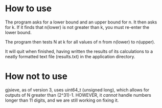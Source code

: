 # How to use #

The program asks for a lower bound and an upper bound for n. It then asks for k. If it finds that n(lower) is not greater than k, you must re-enter the lower bound.

The program then tests N at k for all values of n from n(lower) to n(upper).

It will quit when finished, having written the results of its calculations to a neatly formatted text file (results.txt) in the application directory.

# How not to use #

gjsieve, as of version 3, uses uint64\_t (unsigned long), which allows for outputs of N greater than (2^31)-1. HOWEVER, it _cannot_ handle numbers longer than 11 digits, and we are still working on fixing it.